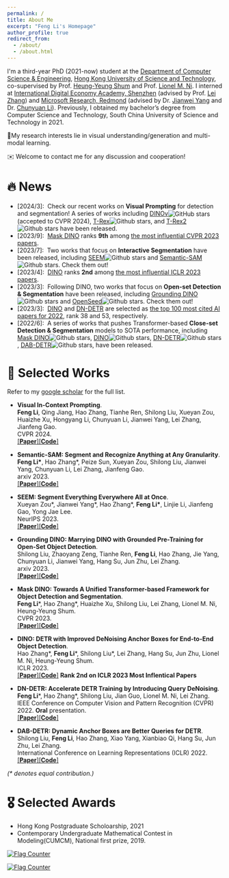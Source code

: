```yaml
---
permalink: /
title: About Me
excerpt: "Feng Li's Homepage"
author_profile: true
redirect_from: 
  - /about/
  - /about.html
---
```


I'm a third-year PhD (2021-now) student at the [Department of Computer Science & Engineering](https://cse.hkust.edu.hk/), [Hong Kong University of Science and Technology](https://hkust.edu.hk/), co-supervised by Prof. [Heung-Yeung Shum](https://scholar.google.com/citations?user=9akH-n8AAAAJ&hl=zh-CN) and Prof. [Lionel M. Ni](https://scholar.google.com/citations?user=OzMYwDIAAAAJ&hl=zh-CN). I interned at [International Digital Economy Academy, Shenzhen](https://idea.edu.cn/) (advised by Prof. [Lei Zhang](https://www.leizhang.org/)) and [Microsoft Research, Redmond](https://www.microsoft.com/en-us/research/group/deep-learning-group/) (advised by Dr. [Jianwei Yang](https://jwyang.github.io/) and Dr. [Chunyuan Li](https://chunyuan.li/)). 
Previously, I obtained my bachelor’s degree from Computer Science and Technology, South China University of Science and Technology in 2021. 
<!-- I am always open to research discussions and collaborations. Feel free to get in touch! -->
<!-- 
**Research Interests** -->

📌My research interests lie in visual understanding/generation and multi-modal learning.

✉️ Welcome to contact me for any discussion and cooperation!


# 🔥 News
- \[2024/3\]: &nbsp;Check our recent works on **Visual Prompting** for detection and segmentation! A series of works including [DINOv](https://arxiv.org/pdf/2311.13601.pdf)<img alt="GitHub stars" style="vertical-align:middle" src="https://img.shields.io/github/stars/UX-Decoder/DINOv?style=social">(accepted to CVPR 2024), [T-Rex](https://arxiv.org/abs/2311.13596)![Github stars](https://img.shields.io/github/stars/IDEA-Research/T-Rex.svg), and [T-Rex2](https://arxiv.org/abs/2403.14610)![Github stars](https://img.shields.io/github/stars/IDEA-Research/T-Rex.svg) have been released.
- \[2023/9\]: &nbsp;[Mask DINO](https://arxiv.org/pdf/2206.02777.pdf) ranks **9th** among [the most influential CVPR 2023 papers](https://www.paperdigest.org/2023/09/most-influential-cvpr-papers-2023-09/).
- \[2023/7\]: &nbsp;Two works that focus on **Interactive Segmentation** have been released, including [SEEM](https://arxiv.org/pdf/2304.06718.pdf)![Github stars](https://img.shields.io/github/stars/UX-Decoder/Segment-Everything-Everywhere-All-At-Once.svg) and [Semantic-SAM](https://arxiv.org/pdf/2307.04767.pdf)![Github stars](https://img.shields.io/github/stars/UX-Decoder/Semantic-SAM.svg). Check them out!
- \[2023/4\]: &nbsp;[DINO](https://arxiv.org/abs/2203.0360) ranks **2nd** among [the most influential ICLR 2023 papers](https://www.paperdigest.org/2023/04/most-influential-iclr-papers-2023-04/).
- \[2023/3\]: &nbsp;Following DINO, two works that focus on **Open-set Detection \& Segmentation** have been released, including [Grounding DINO](https://arxiv.org/abs/2303.05499)![Github stars](https://img.shields.io/github/stars/IDEA-Research/GroundingDINO.svg) and [OpenSeed](https://openaccess.thecvf.com/content/ICCV2023/papers/Zhang_A_Simple_Framework_for_Open-Vocabulary_Segmentation_and_Detection_ICCV_2023_paper.pdf)![Github stars](https://img.shields.io/github/stars/IDEA-Research/OpenSeed.svg). Check them out!
- \[2023/3\]: &nbsp;[DINO](https://arxiv.org/abs/2203.0360) and [DN-DETR](https://arxiv.org/pdf/2203.01305) are selected as [the top 100 most cited AI papers for 2022](https://www.zeta-alpha.com/post/must-read-the-100-most-cited-ai-papers-in-2022), rank 38 and 53, respectively.
- \[2022/6\]: &nbsp;A series of works that pushes Transformer-based **Close-set Detection \& Segmentation** models to SOTA performance, including [Mask DINO](https://arxiv.org/pdf/2206.02777.pdf)![Github stars](https://img.shields.io/github/stars/IDEA-Research/MaskDINO.svg), [DINO](https://arxiv.org/abs/2203.03605)![Github stars](https://img.shields.io/github/stars/IDEA-Research/DINO.svg), [DN-DETR](https://arxiv.org/pdf/2203.01305)![Github stars](https://img.shields.io/github/stars/IDEA-Research/DN-DETR.svg), [DAB-DETR](https://arxiv.org/abs/2201.12329)![Github stars](https://img.shields.io/github/stars/IDEA-Research/DAB-DETR.svg), have been released. 



# 📝 Selected Works
Refer to my [google scholar](https://scholar.google.com/citations?user=ybRe9GcAAAAJ&hl=zh-CN) for the full list.

<!-- <div class='paper-box'>
<div class='paper-box-text' markdown="1"> -->
* **Visual In-Context Prompting**.  
**Feng Li**, Qing Jiang, Hao Zhang, Tianhe Ren, Shilong Liu, Xueyan Zou, Huaizhe Xu, Hongyang Li, Chunyuan Li, Jianwei Yang, Lei Zhang, Jianfeng Gao.  
CVPR 2024.    
[[**Paper**]](https://arxiv.org/pdf/2307.04767.pdf)[[**Code**]](https://github.com/UX-Decoder/Semantic-SAM)

* **Semantic-SAM: Segment and Recognize Anything at Any Granularity**.  
**Feng Li\***, Hao Zhang\*, Peize Sun, Xueyan Zou, Shilong Liu, Jianwei Yang, Chunyuan Li, Lei Zhang, Jianfeng Gao.                                   
arxiv 2023.    
[[**Paper**]](https://arxiv.org/pdf/2307.04767.pdf)[[**Code**]](https://github.com/UX-Decoder/Semantic-SAM)

* **SEEM: Segment Everything Everywhere All at Once**.  
Xueyan Zou\*, Jianwei Yang\*, Hao Zhang\*, **Feng Li\***, Linjie Li, Jianfeng Gao, Yong Jae Lee.   
NeurIPS 2023.  
[[**Paper**]](https://arxiv.org/pdf/2304.06718.pdf)[[**Code**]](https://github.com/UX-Decoder/Segment-Everything-Everywhere-All-At-Once)

* **Grounding DINO: Marrying DINO with Grounded Pre-Training for Open-Set Object Detection**.  
Shilong Liu, Zhaoyang Zeng, Tianhe Ren, **Feng Li**, Hao Zhang, Jie Yang, Chunyuan Li, Jianwei Yang, Hang Su, Jun Zhu, Lei Zhang.   
arxiv 2023.  
[[**Paper**]](https://arxiv.org/abs/2303.05499)[[**Code**]](https://github.com/IDEA-Research/GroundingDINO)

<!-- <div class='paper-box'>
<div class='paper-box-text' markdown="1"> -->
* **Mask DINO: Towards A Unified Transformer-based Framework for Object Detection and Segmentation**.  
**Feng Li**\*, Hao Zhang\*, Huaizhe Xu, Shilong Liu, Lei Zhang, Lionel M. Ni, Heung-Yeung Shum.   
CVPR 2023.  
[[**Paper**]](https://arxiv.org/pdf/2206.02777.pdf)[[**Code**]](https://github.com/IDEACVR/MaskDINO)

* **DINO: DETR with Improved DeNoising Anchor Boxes for End-to-End Object Detection**.  
Hao Zhang\*, **Feng Li**\*, Shilong Liu\*, Lei Zhang, Hang Su, Jun Zhu, Lionel M. Ni, Heung-Yeung Shum.   
ICLR 2023.  
[[**Paper**]](https://arxiv.org/abs/2203.03605)[[**Code**]](https://github.com/IDEACVR/DINO) **Rank 2nd on ICLR 2023 Most Inflentical Papers**
  
* **DN-DETR: Accelerate DETR Training by Introducing Query DeNoising**.   
**Feng Li**\*, Hao Zhang\*, Shilong Liu, Jian Guo, Lionel M. Ni, Lei Zhang.   
IEEE Conference on Computer Vision and Pattern Recognition (CVPR) 2022. **Oral** presentation.   
[[**Paper**]](https://arxiv.org/pdf/2203.01305)[[**Code**]](https://github.com/FengLi-ust/DN-DETR)
 
* **DAB-DETR: Dynamic Anchor Boxes are Better Queries for DETR**.   
Shilong Liu, **Feng Li**, Hao Zhang, Xiao Yang, Xianbiao Qi, Hang Su, Jun Zhu, Lei Zhang.    
International Conference on Learning Representations (ICLR) 2022.    
[[**Paper**]](https://arxiv.org/abs/2201.12329)[[**Code**]](https://github.com/SlongLiu/DAB-DETR)

<!-- * BiCrowd: Online Bi-Objective Incentive Mechanism for Mobile Crowd Sensing.   
Yi-Fan Zhang, Xinglin Zhang, and **Feng Li**.   
IEEE Internet of Things Journal (JCR Q1).  
[[**Paper**]](https://fengli-ust.github.io/files/BiCrowd-IOT-J.pdf) -->

<!-- </div>
</div> -->

_(* denotes equal contribution.)_
# 🎖 Selected Awards
* Hong Kong Postgraduate Scholoarship, 2021
* Contemporary Undergraduate Mathematical Contest in Modeling(CUMCM), National first prize, 2019.

<!-- # 📖 Work experience
* March 2021 - Now: Research Assistant
  * Microsoft Research Asia, Beijing, China.
  * Duties included: 1. Design more powerful and simple object detection architecture based on the Transformer. 2. Understand NLP tasks such as NLI and exploit new paradigms to solve them more efficiently.
  * Advisor: Prof. [Jingdong Wang](https://jingdongwang2017.github.io/)

* August 2020 - Now: Research Assistant
  * University of Chinese Academy of Sciences, Beijing, China.
  * Duties included: 1. learning deep generative model for pedestrian generation. 2. cross-domain Re-ID from a causal view. 3. designing an efficient method to tackle problems in object detection and partial pedestrian re-identification.
  * Advisor: Prof. [Tieniu Tan](http://people.ucas.ac.cn/~tantieniu)
  * Co-Advisors: Prof. [Zhang Zhang](https://scholar.google.com/citations?user=rnRNwEMAAAAJ&hl=en) and Prof. [Liang Wang](https://scholar.google.com/citations?user=8kzzUboAAAAJ&hl=zh-CN)

* April 2018 – July 2020: Research Assistant
  * South China University of Technology, Guangzhou, China.
  * Duties included: Incentive mechanism design for crowdsourcing platforms, edge computing
platforms, and federal learning platforms.
  * Advisor: Prof. Xinglin Zhang
 -->
<!-- # 💬 Invited Talks
- *2021.06*, Lorem ipsum dolor sit amet, consectetur adipiscing elit. Vivamus ornare aliquet ipsum, ac tempus justo dapibus sit amet. 
- *2021.03*, Lorem ipsum dolor sit amet, consectetur adipiscing elit. Vivamus ornare aliquet ipsum, ac tempus justo dapibus sit amet.  \| [\[video\]](https://github.com/)

# 💻 Internships
- *2019.05 - 2020.02*, [Lorem](https://github.com/), China. -->

<a href="http://s01.flagcounter.com/more/k4"><img src="https://s01.flagcounter.com/map/k4/size_s/txt_000000/border_CCCCCC/pageviews_0/viewers_0/flags_0/" alt="Flag Counter" border="0"></a>

<a href="https://info.flagcounter.com/PUlW"><img src="https://s01.flagcounter.com/mini/PUlW/bg_FFFFFF/txt_000000/border_CCCCCC/flags_0/" alt="Flag Counter" border="0"></a>

